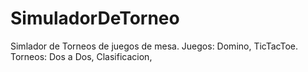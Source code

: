 # SimuladorDeTorneo
Simlador de Torneos de juegos de mesa. Juegos: Domino, TicTacToe. Torneos: Dos a Dos, Clasificacion, 
